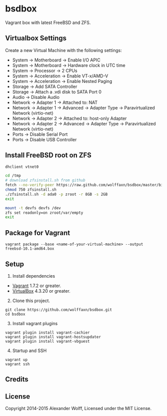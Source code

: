 # bsdbox

Vagrant box with latest FreeBSD and ZFS.

## Virtualbox Settings

Create a new Virtual Machine with the following settings:

- System -> Motherboard -> Enable I/O APIC
- System -> Motherboard -> Hardware clock in UTC time
- System -> Processor -> 2 CPUs
- System -> Acceleration -> Enable VT-x/AMD-V
- System -> Acceleration -> Enable Nested Paging
- Storage -> Add SATA Controller
- Storage -> Attach a .vdi disk to SATA Port 0
- Audio -> Disable Audio
- Network -> Adapter 1 -> Attached to: NAT
- Network -> Adapter 1 -> Advanced -> Adapter Type -> Paravirtualized Network (virtio-net)
- Network -> Adapter 2 -> Attached to: host-only Adapter
- Network -> Adapter 2 -> Advanced -> Adapter Type -> Paravirtualized Network (virtio-net)
- Ports -> Disable Serial Port
- Ports -> Disable USB Controller

## Install FreeBSD root on ZFS

```sh
dhclient vtnet0
```

```sh
cd /tmp
# download zfsinstall.sh from github
fetch --no-verify-peer https://raw.github.com/wolffaxn/bsdbox/master/bin/zfsinstall.sh
chmod 750 zfsinstall.sh
./zfsinstall.sh -d ada0 -p zroot -r 8GB -s 2GB
exit
```

```sh
mount -t devfs devfs /dev
zfs set readonly=on zroot/var/empty
exit
```

## Package for Vagrant

```
vagrant package --base <name-of-your-virtual-machine> --output freebsd-10.1-amd64.box
```

## Setup

1) Install dependencies

* [Vagrant](https://www.vagrantup.com) 1.7.2 or greater.
* [VirtualBox](https://www.virtualbox.org) 4.3.20 or greater.

2) Clone this project.

```
git clone https://github.com/wolffaxn/bsdbox.git
cd bsdbox
```

3) Install vagrant plugins

```
vagrant plugin install vagrant-cachier
vagrant plugin install vagrant-hostsupdater
vagrant plugin install vagrant-vbguest
```

4) Startup and SSH

```
vagrant up
vagrant ssh
```

## Credits

## License

Copyright 2014-2015 Alexander Wolff, Licensed under the MIT License.
